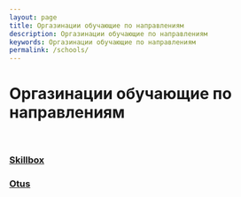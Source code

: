 ```yaml
---
layout: page
title: Оргазинации обучающие по направлениям
description: Оргазинации обучающие по направлениям
keywords: Оргазинации обучающие по направлениям
permalink: /schools/
---
```


# Оргазинации обучающие по направлениям

<br/>

### [Skillbox](/schools/skillbox/)

### [Otus](/schools/otus/)
